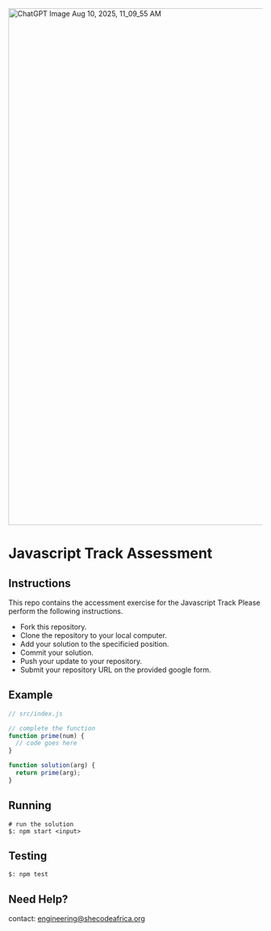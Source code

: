<img width="1536" height="1024" alt="ChatGPT Image Aug 10, 2025, 11_09_55 AM" src="https://github.com/user-attachments/assets/4cc0ac05-86e4-4ed3-b122-342ec00750bd" />

# Javascript Track Assessment

## Instructions

This repo contains the accessment exercise for the Javascript Track
Please perform the following instructions.

* Fork this repository.
* Clone the repository to your local computer.
* Add your solution to the specificied position.
* Commit your solution.
* Push your update to your repository.
* Submit your repository URL on the provided google form.

## Example

```js
// src/index.js

// complete the function
function prime(num) {
  // code goes here
}

function solution(arg) {
  return prime(arg);
}
```

## Running

``` shell
# run the solution
$: npm start <input>
```

## Testing
``` shell
$: npm test
```


## Need Help?
contact: engineering@shecodeafrica.org
